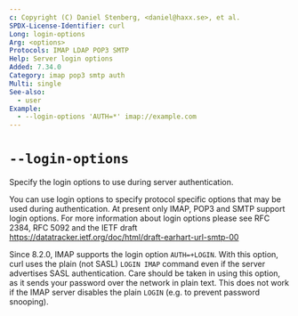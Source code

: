 ```yaml
---
c: Copyright (C) Daniel Stenberg, <daniel@haxx.se>, et al.
SPDX-License-Identifier: curl
Long: login-options
Arg: <options>
Protocols: IMAP LDAP POP3 SMTP
Help: Server login options
Added: 7.34.0
Category: imap pop3 smtp auth
Multi: single
See-also:
  - user
Example:
  - --login-options 'AUTH=*' imap://example.com
---
```


# `--login-options`

Specify the login options to use during server authentication.

You can use login options to specify protocol specific options that may be
used during authentication. At present only IMAP, POP3 and SMTP support login
options. For more information about login options please see RFC 2384,
RFC 5092 and the IETF draft
https://datatracker.ietf.org/doc/html/draft-earhart-url-smtp-00

Since 8.2.0, IMAP supports the login option `AUTH=+LOGIN`. With this option,
curl uses the plain (not SASL) `LOGIN IMAP` command even if the server
advertises SASL authentication. Care should be taken in using this option, as
it sends your password over the network in plain text. This does not work if
the IMAP server disables the plain `LOGIN` (e.g. to prevent password
snooping).
